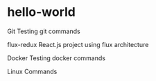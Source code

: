 # hello-world
Git
Testing git commands

flux-redux
React.js project using flux architecture

Docker
Testing docker commands

Linux Commands
